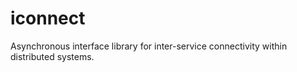 # iconnect

Asynchronous interface library for inter-service connectivity within distributed systems.
